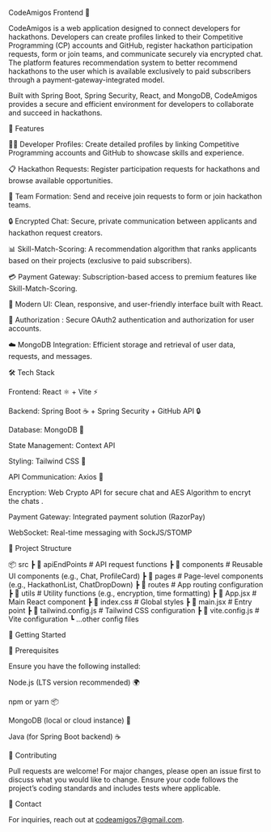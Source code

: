 CodeAmigos Frontend 🚀

CodeAmigos is a web application designed to connect developers for hackathons. Developers can create profiles linked to their Competitive Programming (CP) accounts and GitHub, register hackathon participation requests, form or join teams, and communicate securely via encrypted chat. The platform features recommendation system to better recommend hackathons to the user which is available exclusively to paid subscribers through a payment-gateway-integrated model.

Built with Spring Boot, Spring Security, React, and MongoDB, CodeAmigos provides a secure and efficient environment for developers to collaborate and succeed in hackathons.

🎯 Features


🧑‍💻 Developer Profiles: Create detailed profiles by linking Competitive Programming accounts and GitHub to showcase skills and experience.



📋 Hackathon Requests: Register participation requests for hackathons and browse available opportunities.



🤝 Team Formation: Send and receive join requests to form or join hackathon teams.



🔒 Encrypted Chat: Secure, private communication between applicants and hackathon request creators.



📊 Skill-Match-Scoring: A recommendation algorithm that ranks applicants based on their projects (exclusive to paid subscribers).



💳 Payment Gateway: Subscription-based access to premium features like Skill-Match-Scoring.



🎨 Modern UI: Clean, responsive, and user-friendly interface built with React.



🔐 Authorization : Secure OAuth2 authentication and authorization for user accounts.



☁️ MongoDB Integration: Efficient storage and retrieval of user data, requests, and messages.

🛠️ Tech Stack





Frontend: React ⚛️ + Vite ⚡



Backend: Spring Boot ☕ + Spring Security + GitHub API 🔒



Database: MongoDB 🍃



State Management: Context API



Styling: Tailwind CSS 🎨



API Communication: Axios 🔗



Encryption: Web Crypto API for secure chat and AES Algorithm to encryt the chats . 



Payment Gateway: Integrated payment solution (RazorPay)



WebSocket: Real-time messaging with SockJS/STOMP

📂 Project Structure

📦 src
 ┣ 📂 apiEndPoints   # API request functions
 ┣ 📂 components     # Reusable UI components (e.g., Chat, ProfileCard)
 ┣ 📂 pages          # Page-level components (e.g., HackathonList, ChatDropDown)
 ┣ 📂 routes         # App routing configuration
 ┣ 📂 utils          # Utility functions (e.g., encryption, time formatting)
 ┣ 📜 App.jsx        # Main React component
 ┣ 📜 index.css      # Global styles
 ┣ 📜 main.jsx       # Entry point
 ┣ 📜 tailwind.config.js  # Tailwind CSS configuration
 ┣ 📜 vite.config.js  # Vite configuration
 ┗ ...other config files

🏁 Getting Started

📌 Prerequisites

Ensure you have the following installed:



Node.js (LTS version recommended) 🌍



npm or yarn 📦



MongoDB (local or cloud instance) 🍃



Java (for Spring Boot backend) ☕



🤝 Contributing

Pull requests are welcome! For major changes, please open an issue first to discuss what you would like to change. Ensure your code follows the project’s coding standards and includes tests where applicable.

📩 Contact

For inquiries, reach out at codeamigos7@gmail.com.
